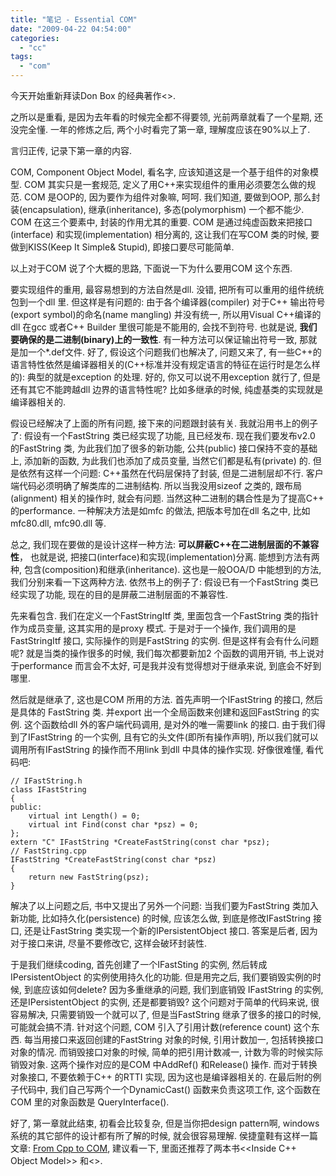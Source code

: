 ```yaml
---
title: "笔记 - Essential COM"
date: "2009-04-22 04:54:00"
categories: 
  - "cc"
tags: 
  - "com"
---
```


今天开始重新拜读Don Box 的经典著作<<Essential COM>>.

之所以是重看, 是因为去年看的时候完全都不得要领, 光前两章就看了一个星期, 还没完全懂. 一年的修炼之后, 两个小时看完了第一章, 理解度应该在90%以上了.

言归正传, 记录下第一章的内容.

COM, Component Object Model, 看名字, 应该知道这是一个基于组件的对象模型. COM 其实只是一套规范, 定义了用C++来实现组件的重用必须要怎么做的规范. COM 是OOP的, 因为要作为组件对象嘛, 呵呵. 我们知道, 要做到OOP, 那么封装(encapsulation), 继承(inheritance), 多态(polymorphism) 一个都不能少. COM 在这三个要素中, 封装的作用尤其的重要. COM 是通过纯虚函数来把接口(interface) 和实现(implementation) 相分离的, 这让我们在写COM 类的时候, 要做到KISS(Keep It Simple& Stupid), 即接口要尽可能简单.

以上对于COM 说了个大概的思路, 下面说一下为什么要用COM 这个东西.

要实现组件的重用, 最容易想到的方法自然是dll. 没错, 把所有可以重用的组件统统包到一个dll 里. 但这样是有问题的: 由于各个编译器(compiler) 对于C++ 输出符号(export symbol)的命名(name mangling) 并没有统一, 所以用Visual C++编译的dll 在gcc 或者C++ Builder 里很可能是不能用的, 会找不到符号. 也就是说, **我们要确保的是二进制(binary)上的一致性**. 有一种方法可以保证输出符号一致, 那就是加一个\*.def文件. 好了, 假设这个问题我们也解决了, 问题又来了, 有一些C++的语言特性依然是编译器相关的(C++标准并没有规定语言的特征在运行时是怎么样的): 典型的就是exception 的处理. 好的, 你又可以说不用exception 就行了, 但是还有其它不能跨越dll 边界的语言特性呢? 比如多继承的时候, 纯虚基类的实现就是编译器相关的.

假设已经解决了上面的所有问题, 接下来的问题跟封装有关. 我就沿用书上的例子了: 假设有一个FastString 类已经实现了功能, 且已经发布. 现在我们要发布v2.0 的FastString 类, 为此我们加了很多的新功能, 公共(public) 接口保持不变的基础上, 添加新的函数, 为此我们也添加了成员变量, 当然它们都是私有(private) 的. 但是依然有这样一个问题: C++虽然在代码层保持了封装, 但是二进制层却不行. 客户端代码必须明确了解类库的二进制结构. 所以当我没用sizeof 之类的, 跟布局(alignment) 相关的操作时, 就会有问题. 当然这种二进制的耦合性是为了提高C++ 的performance. 一种解决方法是如mfc 的做法, 把版本号加在dll 名之中, 比如mfc80.dll, mfc90.dll 等.

总之, 我们现在要做的是设计这样一种方法: **可以屏蔽C++在二进制层面的不兼容性**， 也就是说, 把接口(interface)和实现(implementation)分离. 能想到方法有两种, 包含(composition)和继承(inheritance). 这也是一般OOA/D 中能想到的方法, 我们分别来看一下这两种方法. 依然书上的例子了: 假设已有一个FastString 类已经实现了功能, 现在的目的是屏蔽二进制层面的不兼容性.

先来看包含. 我们在定义一个FastStringItf 类, 里面包含一个FastString 类的指针作为成员变量, 这其实用的是proxy 模式. 于是对于一个操作, 我们调用的是FastStringItf 接口, 实际操作的则是FastString 的实例. 但是这样有会有什么问题呢? 就是当类的操作很多的时候, 我们每次都要新加2 个函数的调用开销, 书上说对于performance 而言会不太好, 可是我并没有觉得想对于继承来说, 到底会不好到哪里.

然后就是继承了, 这也是COM 所用的方法. 首先声明一个IFastString 的接口, 然后是具体的 FastString 类. 并export 出一个全局函数来创建和返回FastString 的实例. 这个函数给dll 外的客户端代码调用, 是对外的唯一需要link 的接口. 由于我们得到了IFastString 的一个实例, 且有它的头文件(即所有操作声明), 所以我们就可以调用所有IFastString 的操作而不用link 到dll 中具体的操作实现. 好像很难懂, 看代码吧:

```
// IFastString.h
class IFastString
{
public:
    virtual int Length() = 0;
    virtual int Find(const char *psz) = 0;
};
extern "C" IFastString *CreateFastString(const char *psz);
// FastString.cpp
IFastString *CreateFastString(const char *psz)
{
    return new FastString(psz);
}
```

解决了以上问题之后, 书中又提出了另外一个问题: 当我们要为FastString 类加入新功能, 比如持久化(persistence) 的时候, 应该怎么做, 到底是修改IFastString 接口, 还是让FastString 类实现一个新的IPersistentObject 接口. 答案是后者, 因为对于接口来讲, 尽量不要修改它, 这样会破环封装性.

于是我们继续coding, 首先创建了一个IFastSting 的实例, 然后转成IPersistentObject 的实例使用持久化的功能. 但是用完之后, 我们要销毁实例的时候, 到底应该如何delete? 因为多重继承的问题, 我们到底销毁 IFastString 的实例, 还是IPersistentObject 的实例, 还是都要销毁? 这个问题对于简单的代码来说, 很容易解决, 只需要销毁一个就可以了, 但是当FastString 继承了很多的接口的时候, 可能就会搞不清. 针对这个问题, COM 引入了引用计数(reference count) 这个东西. 每当用接口来返回创建的FastString 对象的时候, 引用计数加一, 包括转换接口对象的情况. 而销毁接口对象的时候, 简单的把引用计数减一, 计数为零的时候实际销毁对象. 这两个操作对应的是COM 中AddRef() 和Release() 操作. 而对于转换对象接口, 不要依赖于C++ 的RTTI 实现, 因为这也是编译器相关的. 在最后附的例子代码中, 我们自己写两个一个DynamicCast() 函数来负责这项工作, 这个函数在COM 里的对象函数是 QueryInterface().

好了, 第一章就此结束, 初看会比较复杂, 但是当你把design pattern啊, windows 系统的其它部件的设计都有所了解的时候, 就会很容易理解. 侯捷童鞋有这样一篇文章: [From Cpp to COM](http://www.newasp.net/tech/program/20176.html), 建议看一下, 里面还推荐了两本书<<Inside C++ Object Model>> 和<<Inside COM>>.
